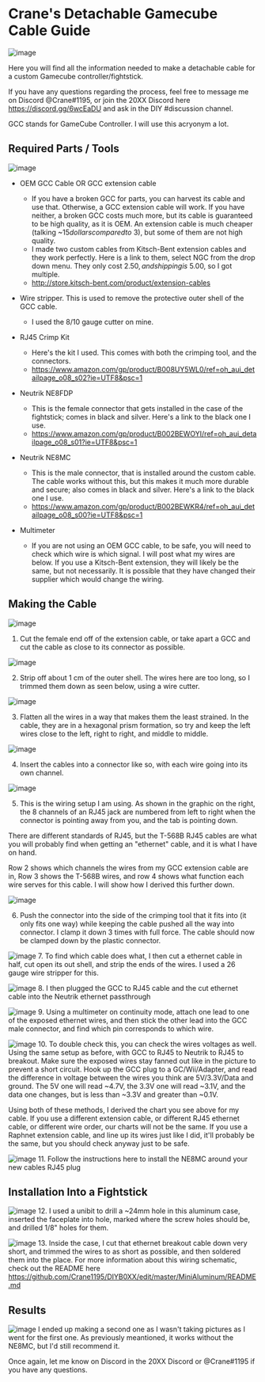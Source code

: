 # Crane's Detachable Gamecube Cable Guide
![image](https://i.imgur.com/GE0oSzS.jpg)

Here you will find all the information needed to make a detachable cable for a custom Gamecube controller/fightstick.

If you have any questions regarding the process, feel free to message me on Discord @Crane#1195, or join the 20XX Discord here https://discord.gg/6wcEaDU and ask in the DIY #discussion channel.

GCC stands for GameCube Controller. I will use this acryonym a lot.

## Required Parts / Tools
![image](https://i.imgur.com/d0LrhKp.jpg)

- OEM GCC Cable OR GCC extension cable
    - If you have a broken GCC for parts, you can harvest its cable and use that. Otherwise, a GCC extension cable will work. If you have neither, a broken GCC costs much more, but its cable is guaranteed to be high quality, as it is OEM. An extension cable is much cheaper (talking ~$15 dollars compared to ~$3), but some of them are not high quality.
    - I made two custom cables from Kitsch-Bent extension cables and they work perfectly. Here is a link to them, select NGC from the drop down menu. They only cost $2.50, and shipping is ~$5.00, so I got multiple.
    - http://store.kitsch-bent.com/product/extension-cables

- Wire stripper. This is used to remove the protective outer shell of the GCC cable.
    - I used the 8/10 gauge cutter on mine.

- RJ45 Crimp Kit
    - Here's the kit I used. This comes with both the crimping tool, and the connectors.
    - https://www.amazon.com/gp/product/B008UY5WL0/ref=oh_aui_detailpage_o08_s02?ie=UTF8&psc=1

- Neutrik NE8FDP
    - This is the female connector that gets installed in the case of the fightstick; comes in black and silver. Here's a link to the black one I use.
    - https://www.amazon.com/gp/product/B002BEWOYI/ref=oh_aui_detailpage_o08_s01?ie=UTF8&psc=1

- Neutrik NE8MC
    - This is the male connector, that is installed around the custom cable. The cable works without this, but this makes it much more durable and secure; also comes in black and silver. Here's a link to the black one I use.
    - https://www.amazon.com/gp/product/B002BEWKR4/ref=oh_aui_detailpage_o08_s00?ie=UTF8&psc=1

- Multimeter
    - If you are not using an OEM GCC cable, to be safe, you will need to check which wire is which signal. I will post what my wires are below. If you use a Kitsch-Bent extension, they will likely be the same, but not necessarily. It is possible that they have changed their supplier which would change the wiring.

## Making the Cable

![image](https://i.imgur.com/LQqzNMS.png)

1. Cut the female end off of the extension cable, or take apart a GCC and cut the cable as close to its connector as possible.

![image](https://i.imgur.com/5HPw1Qv.png)

2. Strip off about 1 cm of the outer shell. The wires here are too long, so I trimmed them down as seen below, using a wire cutter.

![image](https://i.imgur.com/wFUA6A8.jpg)

3. Flatten all the wires in a way that makes them the least strained. In the cable, they are in a hexagonal prism formation, so try and keep the left wires close to the left, right to right, and middle to middle.

![image](https://i.imgur.com/Pqwgi6K.jpg)

4. Insert the cables into a connector like so, with each wire going into its own channel.

![image](https://i.imgur.com/J3xk5w4.png)

5. This is the wiring setup I am using. As shown in the graphic on the right, the 8 channels of an RJ45 jack are numbered from left to right when the connector is pointing away from you, and the tab is pointing down.

There are different standards of RJ45, but the T-568B RJ45 cables are what you will probably find when getting an "ethernet" cable, and it is what I have on hand.

Row 2 shows which channels the wires from my GCC extension cable are in, Row 3 shows the T-568B wires, and row 4 shows what    function each wire serves for this cable. I will show how I derived this further down.

![image](https://i.imgur.com/se9NOxf.png)

6. Push the connector into the side of the crimping tool that it fits into (it only fits one way) while keeping the cable pushed all the way into connector. I clamp it down 3 times with full force. The cable should now be clamped down by the plastic connector.

![image](https://i.imgur.com/hin4jyK.jpg)
7. To find which cable does what, I then cut a ethernet cable in half, cut open its out shell, and strip the ends of the wires. I used a 26 gauge wire stripper for this.

![image](https://i.imgur.com/3NI6gs5.jpg)
8. I then plugged the GCC to RJ45 cable and the cut ethernet cable into the Neutrik ethernet passthrough

![image](https://i.imgur.com/6bA8qXR.jpg)
9. Using a multimeter on continuity mode, attach one lead to one of the exposed ethernet wires, and then stick the other lead into the GCC male connector, and find which pin corresponds to which wire.

![image](https://i.imgur.com/xyE5hu6.jpg)
10. To double check this, you can check the wires voltages as well. Using the same setup as before, with GCC to RJ45 to Neutrik to RJ45 to breakout. Make sure the exposed wires stay fanned out like in the picture to prevent a short circuit. Hook up the GCC plug to a GC/Wii/Adapter, and read the difference in voltage between the wires you think are 5V/3.3V/Data and ground. The 5V one will read ~4.7V, the 3.3V one will read ~3.1V, and the data one changes, but is less than ~3.3V and greater than ~0.1V.

Using both of these methods, I derived the chart you see above for my cable. If you use a different extension cable, or different RJ45 ethernet cable, or different wire order, our charts will not be the same. If you use a Raphnet extension cable, and line up its wires just like I did, it'll probably be the same, but you should check anyway just to be safe.

![image](https://i.imgur.com/bK22Elt.jpg)
11. Follow the instructions here to install the NE8MC around your new cables RJ45 plug

## Installation Into a Fightstick

![image](https://i.imgur.com/IVrTkXu.jpg)
12. I used a unibit to drill a ~24mm hole in this aluminum case, inserted the faceplate into hole, marked where the screw holes should be, and drilled 1/8" holes for them.

![image](https://i.imgur.com/GIs4zBX.jpg)
13. Inside the case, I cut that ethernet breakout cable down very short, and trimmed the wires to as short as possible, and then soldered them into the place. For more information about this wiring schematic, check out the README here https://github.com/Crane1195/DIYB0XX/edit/master/MiniAluminum/README.md

## Results
![image](https://i.imgur.com/GE0oSzS.jpg)
I ended up making a second one as I wasn't taking pictures as I went for the first one. As previously meantioned, it works without the NE8MC, but I'd still recommend it.

Once again, let me know on Discord in the 20XX Discord or @Crane#1195 if you have any questions.
